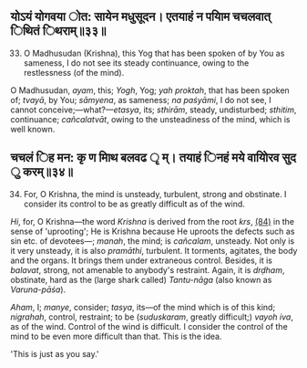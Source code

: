 ## योऽयं योगवया ोत: सायेन मधुसूदन। एतयाहं न पयािम चचलवात् िथितं िथराम्॥३३॥

33. O Madhusudan (Krishna), this Yog that has been spoken of by You as sameness, I do not see its steady continuance, owing to the restlessness (of the mind).

O Madhusudan, *ayam*, this; *Yogh*, Yog; *yah proktah*, that has been spoken of; *tvayā*, by You; *sāmyena*, as sameness; *na paśyāmi*, I do not see, I cannot conceive;—what?—*etasya*, its; *sthirām*, steady, undisturbed; *sthitim*, continuance; *cañcalatvāt*, owing to the unsteadiness of the mind, which is well known.

## चचलं िह मन: कृ ण मािथ बलवढ ृ म्। तयाहं िनहं मये वायोिरव सुद ु करम्॥३४॥

34. For, O Krishna, the mind is unsteady, turbulent, strong and obstinate. I consider its control to be as greatly difficult as of the wind.

*Hi*, for, O Krishna—the word *Krishna* is derived from the root *krs*, [\(84\)](#page--1-0) in the sense of 'uprooting'; He is Krishna because He uproots the defects such as sin etc. of devotees—; *manah*, the mind; is *cañcalam*, unsteady. Not only is it very unsteady, it is also *pramāthi*, turbulent. It torments, agitates, the body and the organs. It brings them under extraneous control. Besides, it is *balavat*, strong, not amenable to anybody's restraint. Again, it is *drḍham*, obstinate, hard as the (large shark called) *Tantu-nāga* (also known as *Varuna-pāśa*).

*Aham*, I; *manye*, consider; *tasya*, its—of the mind which is of this kind; *nigrahah*, control, restraint; to be (*suduskaram*, greatly difficult;) *vayoh iva*, as of the wind. Control of the wind is difficult. I consider the control of the mind to be even more difficult than that. This is the idea.

'This is just as you say.'